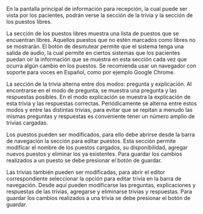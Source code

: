 En la pantalla principal de información para recepción, la cual puede ser vista por los pacientes, podrán verse la sección de la trivia y la sección de los puestos libres.

La sección de los puestos libres muestra una lista de puestos que se encuentran libres. Aquellos puestos que no estén marcados como libres no se mostrarán. El botón de desmutear permite que el sistema tenga una salida de audio, la cual permite en ciertos sistemas que los pacientes puedan oir la información que se muestra en esta sección cada vez que ocurra algún cambio en los puestos. Se recomienda usar un navegador con soporte para voces en Español, como por ejemplo Google Chrome.

La sección de la trivia alterna entre dos modos: pregunta y explicación. Al encontrarse en el modo de pregunta, se muestra una pregunta y las respuestas posibles. En el modo explicación se muestra la explicación de esta trivia y las respuestas correctas. Periódicamente se alterna entre estos modos y entre las distintas trivias, para evitar que se repitan a menudo las mismas preguntas y respuestas es conveniente tener un número amplio de trivias cargadas.

Los puestos pueden ser modificados, para ello debe abrirse desde la barra de navegación la sección para editar puestos. Esta sección permite modificar el nombre de los puestos cargados, su disponibilidad, agregar nuevos puestos y eliminar los ya existentes. Para guardar los cambios realizados a un puesto se debe presionar el botón de guardar.

Las trivias también pueden ser modificadas, para abrir el editor correspondiente seleccionar la opción para editar trivia en la barra de navegación. Desde aquí pueden modificarse las preguntas, explicaciones y respuestas de las trivias, agregarse y eliminarse trivias y respuestas. Para guardar los cambios realizados a una trivia se debe presionar el botón de guardar.